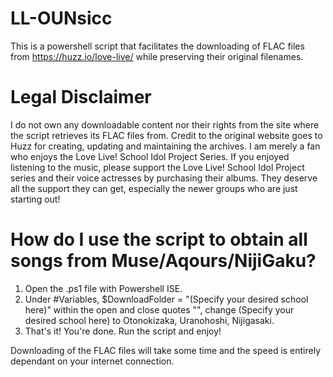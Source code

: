 # LL-OUNsicc 
This is a powershell script that facilitates the downloading of FLAC files from https://huzz.io/love-live/ while preserving their original filenames. 

# Legal Disclaimer 
I do not own any downloadable content nor their rights from the site where the script retrieves its FLAC files from. Credit to the original website goes to Huzz for creating, updating and maintaining the archives. I am merely a fan who enjoys the Love Live! School Idol Project Series. If you enjoyed listening to the music, please support the Love Live! School Idol Project series and their voice actresses by purchasing their albums. They deserve all the support they can get, especially the newer groups who are just starting out! 

# How do I use the script to obtain all songs from Muse/Aqours/NijiGaku? 
1) Open the .ps1 file with Powershell ISE. 
2) Under #Variables, 
$DownloadFolder = "(Specify your desired school here)" 
within the open and close quotes "", change (Specify your desired school here) to Otonokizaka, Uranohoshi, Nijigasaki.
3) That's it! You're done. Run the script and enjoy! 

Downloading of the FLAC files will take some time and the speed is entirely dependant on your internet connection. 






